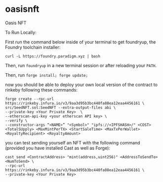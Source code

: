 # oasisnft
Oasis NFT

To Run Locally:

First run the command below inside of your terminal to get foundryup, the Foundry toolchain installer:

```curl -L https://foundry.paradigm.xyz | bash```

Then, run ```foundryup``` in a new terminal session or after reloading your ```PATH```.

Then, run ```forge install; forge update;```

now you should be able to deploy your own local version of the contract to rinkeby following these commands:

```
forge create --rpc-url https://rinkeby.infura.io/v3/9aa3d95b3bc440fa88ea12eaa4456161 \
src/SeedNFT.sol:SeedNFT --extra-output-files abi \
--private-key <Your Private Key>  \
--etherscan-api-key <your etherscan API key> \
--verify \
--constructor-args “<NAME>” "<Symbol>" "ipfs://<IPFSHASH>/" <COST> <TotalSUpply> <MaxMintPerTX> <StartSaleTime> <MaxTxPerWallet> <RoyaltyRecipient> <RoyaltyAmount>
```

you can test sending yourself an NFT with the following command (provided you have installed Cast as well as Forge):

```
cast send <ContractAddress> "mint(address,uint256)" <AddressToSendTo> <NumToSend> \
--rpc-url https://rinkeby.infura.io/v3/9aa3d95b3bc440fa88ea12eaa4456161 \
--private-key <Your Private Key>
```
